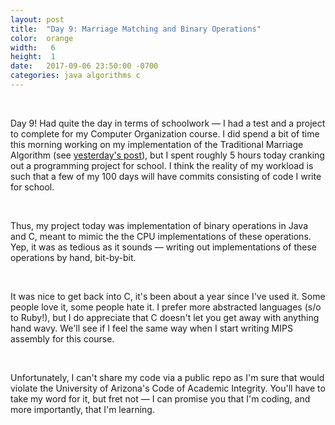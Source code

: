 ```yaml
---
layout: post
title:  "Day 9: Marriage Matching and Binary Operations"
color:  orange
width:   6
height:  1
date:   2017-09-06 23:50:00 -0700
categories: java algorithms c
---
```


<br>

Day 9! Had quite the day in terms of schoolwork — I had a test and a project to complete
  for my Computer Organization course. I did spend a bit of time this morning working
  on my implementation of the Traditional Marriage Algorithm (see [yesterday's post](http://www.graham.place/100Days/java/algorithms/2017/09/04/day-8.html)),
  but I spent roughly 5 hours today cranking out a programming project for school.
  I think the reality of my workload is such that a few of my 100 days will have commits
  consisting of code I write for school.

<br>

Thus, my project today was implementation of binary operations in Java and C, meant to
  mimic the the CPU implementations of these operations. Yep, it was as tedious as it sounds —
  writing out implementations of these operations by hand, bit-by-bit.

<br>

It was nice to get back into C, it's been about a year since I've used it. Some people
  love it, some people hate it. I prefer more abstracted languages (s/o to Ruby!), but I
  do appreciate that C doesn't let you get away with anything hand wavy. We'll see if
  I feel the same way when I start writing MIPS assembly for this course.

<br>

Unfortunately, I can't share my code via a public repo as I'm sure that would violate
  the University of Arizona's Code of Academic Integrity. You'll have to take my word for it, but
  fret not — I can promise you that I'm coding, and more importantly, that I'm learning.
